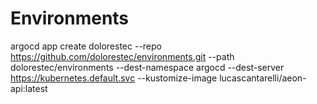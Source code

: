 # Environments


argocd app create dolorestec --repo https://github.com/dolorestec/environments.git --path dolorestec/environments --dest-namespace argocd --dest-server https://kubernetes.default.svc --kustomize-image lucascantarelli/aeon-api:latest